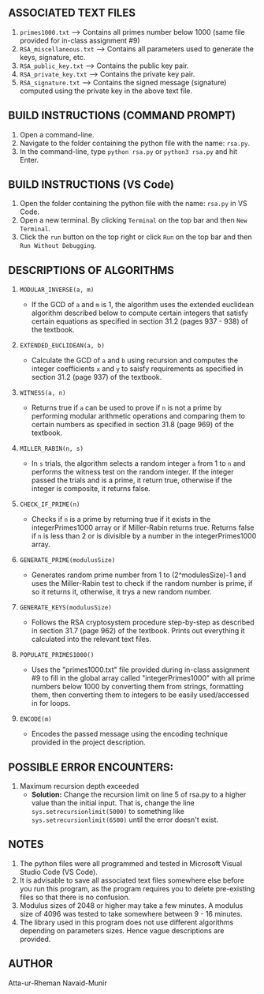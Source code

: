 ## ASSOCIATED TEXT FILES
1. ```primes1000.txt``` --> Contains all primes number below 1000 (same file provided for in-class assignment #9)
2. ```RSA_miscellaneous.txt``` --> Contains all parameters used to generate the keys, signature, etc.
3. ```RSA_public_key.txt``` --> Contains the public key pair.
4. ```RSA_private_key.txt``` --> Contains the private key pair.
5. ```RSA_signature.txt``` --> Contains the signed message (signature) computed using the private key in the above text file.

## BUILD INSTRUCTIONS (COMMAND PROMPT)
1. Open a command-line.
2. Navigate to the folder containing the python file with the name: ```rsa.py```.
3. In the command-line, type ```python rsa.py``` or ```python3 rsa.py``` and hit Enter.

## BUILD INSTRUCTIONS (VS Code)
1. Open the folder containing the python file with the name: ```rsa.py``` in VS Code.
2. Open a new terminal. By clicking ```Terminal``` on the top bar and then ```New Terminal```.
3. Click the ```run``` button on the top right or click ```Run``` on the top bar and then ```Run Without Debugging```.

## DESCRIPTIONS OF ALGORITHMS
1. ```MODULAR_INVERSE(a, m)```
    * If the GCD of ```a``` and ```m``` is 1, the algorithm uses the extended euclidean algorithm described below to compute certain integers that satisfy certain equations as specified in section 31.2 (pages 937 - 938) of the textbook.

2. ```EXTENDED_EUCLIDEAN(a, b)```
    * Calculate the GCD of ```a``` and ```b``` using recursion and computes the integer coefficients ```x``` and ```y``` to saisfy requirements as specified in section 31.2 (page 937) of the textbook.

3. ```WITNESS(a, n)```
    * Returns true if ```a``` can be used to prove if ```n``` is not a prime by performing modular arithmetic operations and comparing them to certain numbers as specified in section 31.8 (page 969) of the textbook.

4. ```MILLER_RABIN(n, s)```
    * In ```s``` trials, the algorithm selects a random integer ```a``` from 1 to ```n``` and performs the witness test on the random integer. If the integer passed the trials and is a prime, it return true, otherwise if the integer is composite, it returns false. 

5. ```CHECK_IF_PRIME(n)```
    * Checks if ```n``` is a prime by returning true if it exists in the integerPrimes1000 array or if Miller-Rabin returns true. Returns false if ```n``` is less than 2 or is divisible by a number in the integerPrimes1000 array.

6. ```GENERATE_PRIME(modulusSize)```
    * Generates random prime number from 1 to (2^modulesSize)-1 and uses the Miller-Rabin test to check if the random number is prime, if so it returns it, otherwise, it trys a new random number.

7. ```GENERATE_KEYS(modulusSize)```
    * Follows the RSA cryptosystem procedure step-by-step as described in section 31.7 (page 962) of the textbook. Prints out everything it calculated into the relevant text files.

8. ```POPULATE_PRIMES1000()```
    * Uses the "primes1000.txt" file provided during in-class assignment #9 to fill in the global array called "integerPrimes1000" with all prime numbers below 1000 by converting them from strings, formatting them, then converting them to integers to be easily used/accessed in for loops.
    
9. ```ENCODE(m)```
    * Encodes the passed message using the encoding technique provided in the project description.

## POSSIBLE ERROR ENCOUNTERS:
1. Maximum recursion depth exceeded
    * **Solution:** Change the recursion limit on line 5 of rsa.py to a higher value than the initial input. That is, change the line ```sys.setrecursionlimit(5000)``` to something like ```sys.setrecursionlimit(6500)``` until the error doesn't exist.

## NOTES 
1. The python files were all programmed and tested in Microsoft Visual Studio Code (VS Code).
2. It is advisable to save all associated text files somewhere else before you run this program, as the program requires you to delete pre-existing files so that there is no confusion.
3. Modulus sizes of 2048 or higher may take a few minutes. A modulus size of 4096 was tested to take somewhere between 9 - 16 minutes.
4. The library used in this program does not use different algorithms depending on parameters sizes. Hence vague descriptions are provided.

## AUTHOR
Atta-ur-Rheman Navaid-Munir
